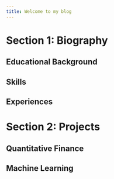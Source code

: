 ```yaml
---
title: Welcome to my blog
---
```


# Section 1: Biography
## Educational Background
## Skills
## Experiences

# Section 2: Projects
## Quantitative Finance
## Machine Learning

